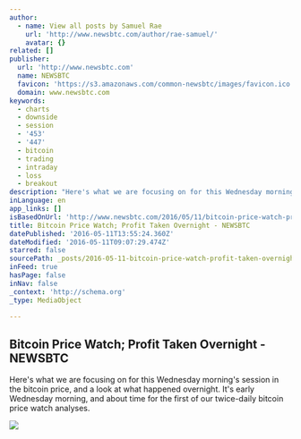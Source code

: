 ```yaml
---
author:
  - name: View all posts by Samuel Rae
    url: 'http://www.newsbtc.com/author/rae-samuel/'
    avatar: {}
related: []
publisher:
  url: 'http://www.newsbtc.com'
  name: NEWSBTC
  favicon: 'https://s3.amazonaws.com/common-newsbtc/images/favicon.ico'
  domain: www.newsbtc.com
keywords:
  - charts
  - downside
  - session
  - '453'
  - '447'
  - bitcoin
  - trading
  - intraday
  - loss
  - breakout
description: "Here's what we are focusing on for this Wednesday morning's session in the bitcoin price, and a look at what happened overnight. It's early Wednesday morning, and about time for the first of our twice-daily bitcoin price watch analyses."
inLanguage: en
app_links: []
isBasedOnUrl: 'http://www.newsbtc.com/2016/05/11/bitcoin-price-watch-profit-taken-overnight/'
title: Bitcoin Price Watch; Profit Taken Overnight - NEWSBTC
datePublished: '2016-05-11T13:55:24.360Z'
dateModified: '2016-05-11T09:07:29.474Z'
starred: false
sourcePath: _posts/2016-05-11-bitcoin-price-watch-profit-taken-overnight-newsbtc.md
inFeed: true
hasPage: false
inNav: false
_context: 'http://schema.org'
_type: MediaObject

---
```

<article style=""><h1>Bitcoin Price Watch; Profit Taken Overnight - NEWSBTC</h1><p>Here's what we are focusing on for this Wednesday morning's session in the bitcoin price, and a look at what happened overnight. It's early Wednesday morning, and about time for the first of our twice-daily bitcoin price watch analyses.</p><img src="http://s3.amazonaws.com/main-newsbtc-images/2016/05/11095233/Screen-Shot-2016-05-11-at-10.45.54.png" /></article>